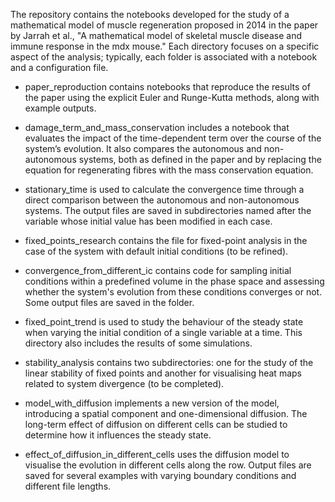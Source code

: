 The repository contains the notebooks developed for the study of a mathematical model of muscle regeneration proposed in 2014 in the paper by Jarrah et al., "A mathematical model of skeletal muscle disease and immune response in the mdx mouse." Each directory focuses on a specific aspect of the analysis; typically, each folder is associated with a notebook and a configuration file.

- paper_reproduction contains notebooks that reproduce the results of the paper using the explicit Euler and Runge-Kutta methods, along with example outputs.

- damage_term_and_mass_conservation includes a notebook that evaluates the impact of the time-dependent term over the course of the system’s evolution. It also compares the autonomous and non-autonomous systems, both as defined in the paper and by replacing the equation for regenerating fibres with the mass conservation equation.

- stationary_time is used to calculate the convergence time through a direct comparison between the autonomous and non-autonomous systems. The output files are saved in subdirectories named after the variable whose initial value has been modified in each case.

- fixed_points_research contains the file for fixed-point analysis in the case of the system with default initial conditions (to be refined).

- convergence_from_different_ic contains code for sampling initial conditions within a predefined volume in the phase space and assessing whether the system's evolution from these conditions converges or not. Some output files are saved in the folder.

- fixed_point_trend is used to study the behaviour of the steady state when varying the initial condition of a single variable at a time. This directory also includes the results of some simulations.

- stability_analysis contains two subdirectories: one for the study of the linear stability of fixed points and another for visualising heat maps related to system divergence (to be completed).

- model_with_diffusion implements a new version of the model, introducing a spatial component and one-dimensional diffusion. The long-term effect of diffusion on different cells can be studied to determine how it influences the steady state.

- effect_of_diffusion_in_different_cells uses the diffusion model to visualise the evolution in different cells along the row. Output files are saved for several examples with varying boundary conditions and different file lengths.
